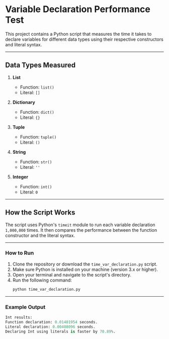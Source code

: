 # Variable Declaration Performance Test

This project contains a Python script that measures the time it takes to declare variables for different data types using their respective constructors and literal syntax.

---

## Data Types Measured

1. **List**
    - Function: `list()`
    - Literal: `[]`
    
2. **Dictionary**
    - Function: `dict()`
    - Literal: `{}`
    
3. **Tuple**
    - Function: `tuple()`
    - Literal: `()`
    
4. **String**
    - Function: `str()`
    - Literal: `''`
    
5. **Integer**
    - Function: `int()`
    - Literal: `0`

---

## How the Script Works

The script uses Python's `timeit` module to run each variable declaration `1,000,000` times. It then compares the performance between the function constructor and the literal syntax.

---

### How to Run

1. Clone the repository or download the `time_var_declaration.py` script.
2. Make sure Python is installed on your machine (version 3.x or higher).
3. Open your terminal and navigate to the script's directory.
4. Run the following command:
    ```bash
    python time_var_declaration.py
    ```

---

### Example Output
```python
Int results:
Function declaration: 0.01401954 seconds.
Literal declaration: 0.00408096 seconds.
Declaring Int using literals is faster by 70.89%.
